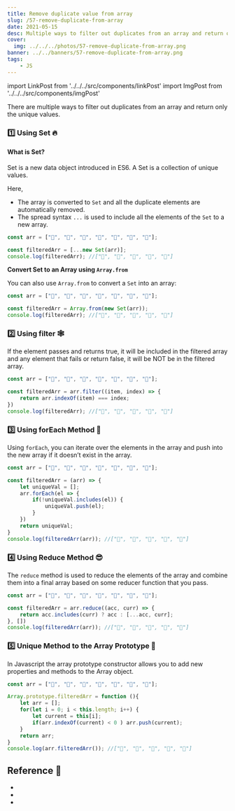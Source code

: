 ```yaml
---
title: Remove duplicate value from array
slug: /57-remove-duplicate-from-array
date: 2021-05-15
desc: Multiple ways to filter out duplicates from an array and return only the unique values.
cover:
  img: ../../../photos/57-remove-duplicate-from-array.png
banner: ../../banners/57-remove-duplicate-from-array.png
tags:
    - JS
---
```


import LinkPost from '../../../src/components/linkPost'
import ImgPost from '../../../src/components/imgPost'

<p><span class='first-letter'>T</span>here are multiple ways to filter out duplicates from an array and return only the unique values.</p>

### 1️⃣ Using Set 🔥

#### What is Set?

Set is a new data object introduced in ES6. A Set is a collection of unique values.

Here,
- The array is converted to `Set` and all the duplicate elements are automatically removed.
- The spread syntax `...` is used to include all the elements of the `Set` to a new array.

```js
const arr = ["🌼", "🌴", "🌹", "🌵", "🍄", "🌹", "🌴"];

const filteredArr = [...new Set(arr)];
console.log(filteredArr); //["🌼", "🌴", "🌹", "🌵", "🍄"]
```

**Convert Set to an Array using `Array.from`**

You can also use `Array.from` to convert a `Set` into an array:

```js
const arr = ["🌼", "🌴", "🌹", "🌵", "🍄", "🌹", "🌴"];

const filteredArr = Array.from(new Set(arr));
console.log(filteredArr); //["🌼", "🌴", "🌹", "🌵", "🍄"]
```

### 2️⃣ Using filter 🕸

If the element passes and returns true, it will be included in the filtered array and any element that fails or return false, it will be NOT be in the filtered array.

```js
const arr = ["🌼", "🌴", "🌹", "🌵", "🍄", "🌹", "🌴"];

const filteredArr = arr.filter((item, index) => {
    return arr.indexOf(item) === index;
})
console.log(filteredArr); //["🌼", "🌴", "🌹", "🌵", "🍄"]
```


### 3️⃣  Using forEach Method 🚀
Using `forEach`, you can iterate over the elements in the array and push into the new array if it doesn’t exist in the array.

```js
const arr = ["🌼", "🌴", "🌹", "🌵", "🍄", "🌹", "🌴"];

const filteredArr = (arr) => {
    let uniqueVal = [];
    arr.forEach(el => {
        if(!uniqueVal.includes(el)) {
            uniqueVal.push(el);
        }
    })
    return uniqueVal;
}
console.log(filteredArr(arr)); //["🌼", "🌴", "🌹", "🌵", "🍄"]
```

### 4️⃣ Using Reduce Method 😎

The `reduce` method is used to reduce the elements of the array and combine them into a final array based on some reducer function that you pass.

```js
const arr = ["🌼", "🌴", "🌹", "🌵", "🍄", "🌹", "🌴"];

const filteredArr = arr.reduce((acc, curr) => {
    return acc.includes(curr) ? acc : [...acc, curr];
}, [])
console.log(filteredArr(arr)); //["🌼", "🌴", "🌹", "🌵", "🍄"]
```

### 5️⃣ Unique Method to the Array Prototype 📔

In Javascript the array prototype constructor allows you to add new properties and methods to the Array object.

```js
const arr = ["🌼", "🌴", "🌹", "🌵", "🍄", "🌹", "🌴"];

Array.prototype.filteredArr = function (){
    let arr = [];
    for(let i = 0; i < this.length; i++) {
        let current = this[i];
        if(arr.indexOf(current) < 0 ) arr.push(current);
    }
    return arr;
}
console.log(arr.filteredArr()); //["🌼", "🌴", "🌹", "🌵", "🍄"]
```

## Reference 🧐

- <LinkPost name="MDN Docs — Set" href="https://developer.mozilla.org/en-US/docs/Web/JavaScript/Reference/Global_Objects/Set" />
- <LinkPost name="MDN Docs — Filter" href="https://developer.mozilla.org/en-US/docs/Web/JavaScript/Reference/Global_Objects/Array/filter" />
- <LinkPost name="MDN Docs — Reduce" href="https://developer.mozilla.org/en-US/docs/Web/JavaScript/Reference/Global_Objects/Array/reduce" />

